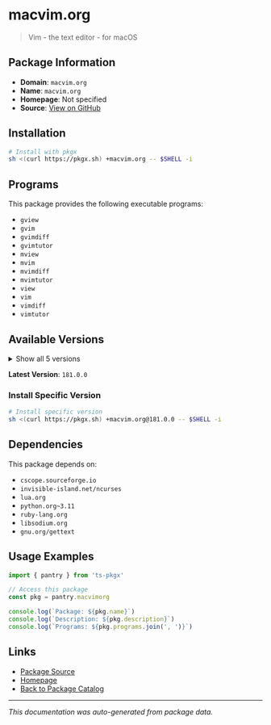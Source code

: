 # macvim.org

> Vim - the text editor - for macOS

## Package Information

- **Domain**: `macvim.org`
- **Name**: `macvim.org`
- **Homepage**: Not specified
- **Source**: [View on GitHub](https://github.com/pkgxdev/pantry/tree/main/projects/macvim.org/package.yml)

## Installation

```bash
# Install with pkgx
sh <(curl https://pkgx.sh) +macvim.org -- $SHELL -i
```

## Programs

This package provides the following executable programs:

- `gview`
- `gvim`
- `gvimdiff`
- `gvimtutor`
- `mview`
- `mvim`
- `mvimdiff`
- `mvimtutor`
- `view`
- `vim`
- `vimdiff`
- `vimtutor`

## Available Versions

<details>
<summary>Show all 5 versions</summary>

- `181.0.0`, `180.0.0`, `179.0.0`, `178.0.0`, `177.0.0`

</details>

**Latest Version**: `181.0.0`

### Install Specific Version

```bash
# Install specific version
sh <(curl https://pkgx.sh) +macvim.org@181.0.0 -- $SHELL -i
```

## Dependencies

This package depends on:

- `cscope.sourceforge.io`
- `invisible-island.net/ncurses`
- `lua.org`
- `python.org~3.11`
- `ruby-lang.org`
- `libsodium.org`
- `gnu.org/gettext`

## Usage Examples

```typescript
import { pantry } from 'ts-pkgx'

// Access this package
const pkg = pantry.macvimorg

console.log(`Package: ${pkg.name}`)
console.log(`Description: ${pkg.description}`)
console.log(`Programs: ${pkg.programs.join(', ')}`)
```

## Links

- [Package Source](https://github.com/pkgxdev/pantry/tree/main/projects/macvim.org/package.yml)
- [Homepage](#)
- [Back to Package Catalog](../package-catalog.md)

---

*This documentation was auto-generated from package data.*

